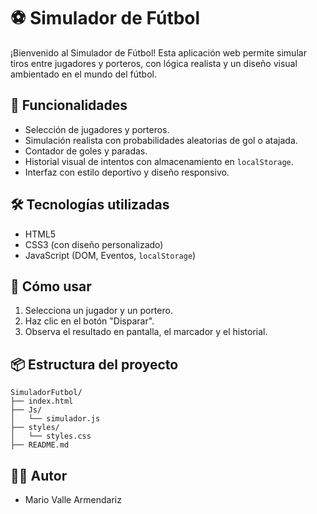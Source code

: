 # ⚽ Simulador de Fútbol

¡Bienvenido al Simulador de Fútbol! Esta aplicación web permite simular tiros entre jugadores y porteros, con lógica realista y un diseño visual ambientado en el mundo del fútbol.

## 🎯 Funcionalidades

- Selección de jugadores y porteros.
- Simulación realista con probabilidades aleatorias de gol o atajada.
- Contador de goles y paradas.
- Historial visual de intentos con almacenamiento en `localStorage`.
- Interfaz con estilo deportivo y diseño responsivo.

## 🛠️ Tecnologías utilizadas

- HTML5
- CSS3 (con diseño personalizado)
- JavaScript (DOM, Eventos, `localStorage`)

## 🚀 Cómo usar

1. Selecciona un jugador y un portero.
2. Haz clic en el botón "Disparar".
3. Observa el resultado en pantalla, el marcador y el historial.

## 📦 Estructura del proyecto

```
SimuladorFutbol/
├── index.html
├── Js/
│   └── simulador.js
├── styles/
│   └── styles.css
├── README.md
```

## 👨‍💻 Autor

- Mario Valle Armendariz